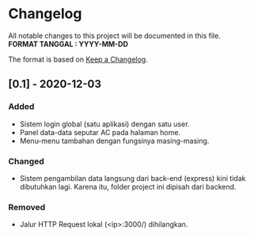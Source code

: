 # Changelog
All notable changes to this project will be documented in this file.<br/>
**FORMAT TANGGAL : YYYY-MM-DD <br/>**

The format is based on [Keep a Changelog](https://keepachangelog.com/en/1.0.0/).

## [0.1] - 2020-12-03

### Added
- Sistem login global (satu aplikasi) dengan satu user.
- Panel data-data seputar AC pada halaman home.
- Menu-menu tambahan dengan fungsinya masing-masing.

### Changed
- Sistem pengambilan data langsung dari back-end (express) kini tidak dibutuhkan lagi. Karena itu, folder project ini dipisah dari backend.

### Removed
- Jalur HTTP Request lokal (\<ip\>:3000/) dihilangkan.
